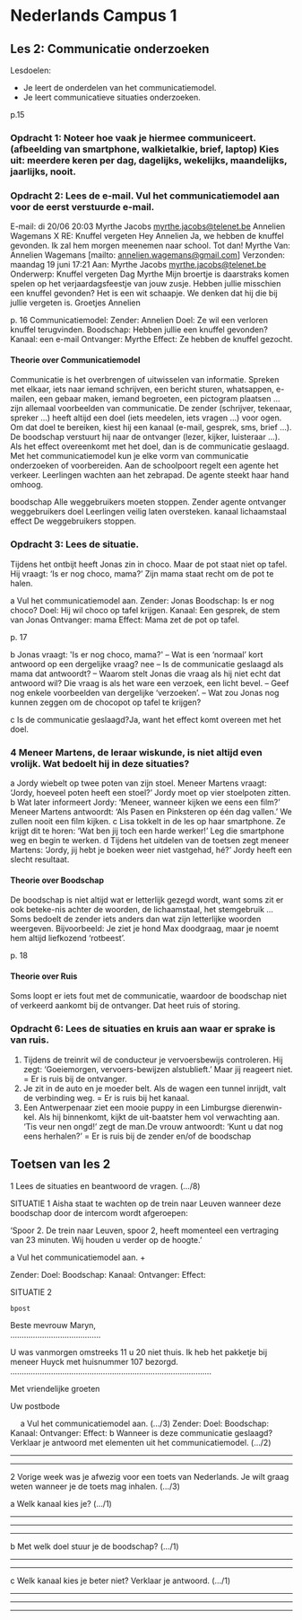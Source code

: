 # Nederlands Campus 1

## Les 2: Communicatie onderzoeken

Lesdoelen: 
- Je leert de onderdelen van het communicatiemodel.
- Je leert communicatieve situaties onderzoeken.

p.15 

### Opdracht 1: Noteer hoe vaak je hiermee communiceert. (afbeelding van smartphone, walkietalkie, brief, laptop) Kies uit: meerdere keren per dag, dagelijks, wekelijks, maandelijks, jaarlijks, nooit.

### Opdracht 2: Lees de e-mail. Vul het communicatiemodel aan voor de eerst verstuurde e-mail.
E-mail: 
  di 20/06 20:03
  Myrthe Jacobs <myrthe.jacobs@telenet.be>
  Annelien Wagemans X
  RE: Knuffel vergeten
  Hey Annelien
  Ja, we hebben de knuffel gevonden.
  Ik zal hem morgen meenemen naar school.
  Tot dan!
  Myrthe
  Van: Annelien Wagemans [mailto: annelien.wagemans@gmail.com]
  Verzonden: maandag 19 juni 17:21
  Aan: Myrthe Jacobs <myrthe.jacobs@telenet.be>
  Onderwerp: Knuffel vergeten
  Dag Myrthe
  Mijn broertje is daarstraks komen spelen op het verjaardagsfeestje van jouw zusje.
  Hebben jullie misschien een knuffel gevonden? Het is een wit schaapje.
  We denken dat hij die bij jullie vergeten is.
  Groetjes
  Annelien

p. 16
Communicatiemodel: 
Zender: Annelien
Doel: Ze wil een verloren knuffel terugvinden.
Boodschap: Hebben jullie een knuffel gevonden?
Kanaal: een e-mail
Ontvanger: Myrthe
Effect: Ze hebben de knuffel gezocht.

#### Theorie over Communicatiemodel
Communicatie is het overbrengen of uitwisselen van informatie. Spreken met elkaar, iets
naar iemand schrijven, een bericht sturen, whatsappen, e-mailen, een gebaar maken, iemand
begroeten, een pictogram plaatsen … zijn allemaal voorbeelden van communicatie.
De zender (schrijver, tekenaar, spreker …) heeft altijd een doel (iets meedelen, iets vragen …)
voor ogen. Om dat doel te bereiken, kiest hij een kanaal (e-mail, gesprek, sms, brief …). De
boodschap verstuurt hij naar de ontvanger (lezer, kijker, luisteraar …). Als het effect overeenkomt
met het doel, dan is de communicatie geslaagd.
Met het communicatiemodel kun je elke vorm van communicatie onderzoeken of voorbereiden.
Aan de schoolpoort regelt een agente het verkeer. Leerlingen wachten aan het zebrapad.
De agente steekt haar hand omhoog.

boodschap Alle weggebruikers moeten stoppen.
Zender agente 
ontvanger weggebruikers
doel Leerlingen veilig laten oversteken.
kanaal lichaamstaal 
effect De weggebruikers stoppen.

### Opdracht 3: Lees de situatie.
Tijdens het ontbijt heeft Jonas zin in choco. Maar de pot staat niet op tafel. Hij vraagt: ‘Is er nog choco, mama?’ Zijn mama staat recht om de pot te halen.

a Vul het communicatiemodel aan.
Zender: Jonas
Boodschap: Is er nog choco?
Doel: Hij wil choco op tafel krijgen.
Kanaal: Een gesprek, de stem van Jonas
Ontvanger: mama
Effect: Mama zet de pot op tafel. 

p. 17

b Jonas vraagt: 'Is er nog choco, mama?'
– Wat is een ‘normaal’ kort antwoord op een dergelijke vraag? nee
– Is de communicatie geslaagd als mama dat antwoordt? 
– Waarom stelt Jonas die vraag als hij niet echt dat antwoord wil? 
Die vraag is als het ware een verzoek, een licht bevel.
– Geef nog enkele voorbeelden van dergelijke ‘verzoeken’.
– Wat zou Jonas nog kunnen zeggen om de chocopot op tafel te krijgen?

c Is de communicatie geslaagd?Ja, want het effect komt overeen met het doel.

### 4 Meneer Martens, de leraar wiskunde, is niet altijd even vrolijk. Wat bedoelt hij in deze situaties?
a Jordy wiebelt op twee poten van zijn stoel. Meneer Martens vraagt: ‘Jordy, hoeveel poten heeft een stoel?’
Jordy moet op vier stoelpoten zitten.
b Wat later informeert Jordy: ‘Meneer, wanneer kijken we eens een film?’ Meneer Martens antwoordt: ‘Als Pasen en Pinksteren op één dag vallen.’ We zullen nooit een film kijken.
c Lisa tokkelt in de les op haar smartphone. Ze krijgt dit te horen: ‘Wat ben jij toch een harde werker!’ Leg die smartphone weg en begin te werken.
d Tijdens het uitdelen van de toetsen zegt meneer Martens: ‘Jordy, jij hebt je boeken weer niet vastgehad, hé?’ Jordy heeft een slecht resultaat. 

#### Theorie over Boodschap
De boodschap is niet altijd wat er letterlijk gezegd wordt, want soms zit er ook beteke-nis achter de woorden, de lichaamstaal, het stemgebruik ... Soms bedoelt de zender iets anders dan wat zijn letterlijke woorden weergeven. Bijvoorbeeld: Je ziet je hond Max doodgraag, maar je noemt hem altijd liefkozend ‘rotbeest’.

p. 18
#### Theorie over Ruis
Soms loopt er iets fout met de communicatie, waardoor de boodschap niet of verkeerd aankomt bij de ontvanger. Dat heet ruis of storing.

### Opdracht 6: Lees de situaties en kruis aan waar er sprake is van ruis.

1) Tijdens de treinrit wil de  conducteur je vervoersbewijs controleren. Hij zegt: ‘Goeiemorgen, vervoers-bewijzen alstublieft.’ Maar jij reageert niet. = Er is ruis bij de ontvanger.
2) Je zit in de auto en je moeder belt. Als de wagen een tunnel inrijdt, valt de verbinding weg. = Er is ruis bij het kanaal.
3) Een Antwerpenaar ziet een mooie puppy in een Limburgse dierenwin-kel. Als hij binnenkomt, kijkt de uit-baatster hem vol verwachting aan. ‘Tis veur nen ongd!’ zegt de man.De vrouw antwoordt: ‘Kunt u dat nog eens herhalen?’ = Er is ruis bij de zender en/of de boodschap

## Toetsen van les 2
1 Lees de situaties en beantwoord de vragen. 	(…/8)

SITUATIE 1
Aisha staat te wachten op de trein naar Leuven wanneer deze boodschap door de intercom wordt afgeroepen: 

‘Spoor 2. De trein naar Leuven, spoor 2, heeft momenteel een vertraging van 23 minuten. Wij houden u verder op de hoogte.’

a Vul het communicatiemodel aan. +

Zender:
Doel:
Boodschap:
Kanaal:
Ontvanger:
Effect:

SITUATIE 2

	bpost       
	
	
Beste mevrouw Maryn,	
	           ………………………………….

U was vanmorgen omstreeks  11  u 20  niet thuis.
Ik heb het pakketje bij meneer Huyck met huisnummer 107 bezorgd.	
	                                        .…………………………………………………………………………….	
	
Met vriendelijke groeten

Uw postbode
	
		

 
a Vul het communicatiemodel aan.	(…/3)
Zender:
Doel:
Boodschap:
Kanaal:
Ontvanger:
Effect:
b Wanneer is deze communicatie geslaagd? Verklaar je antwoord met elementen uit het communicatiemodel.	(…/2)

_____________________________________________________________________________
_____________________________________________________________________________

2 Vorige week was je afwezig voor een toets van Nederlands. Je wilt graag weten wanneer je de toets mag inhalen.	(…/3)

a Welk kanaal kies je? 	(…/1)

_____________________________________________________________________________
_____________________________________________________________________________
_____________________________________________________________________________

b Met welk doel stuur je de boodschap?	(…/1)

_____________________________________________________________________________
_____________________________________________________________________________
c Welk kanaal kies je beter niet? Verklaar je antwoord.	(…/1) 

_____________________________________________________________________________
_____________________________________________________________________________
_____________________________________________________________________________


